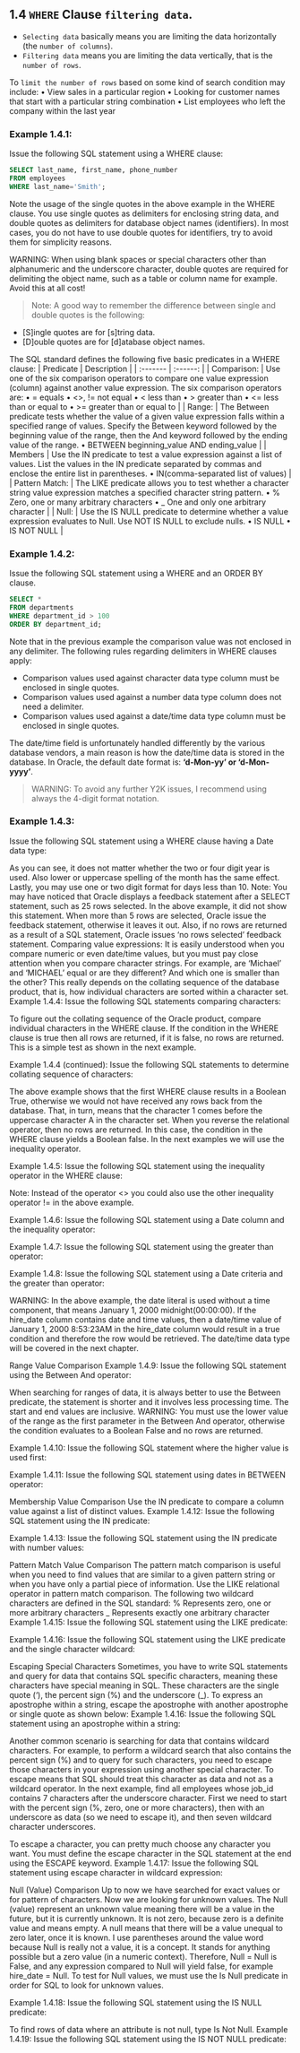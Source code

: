 ## 1.4 `WHERE` Clause `filtering data`. 

* `Selecting data` basically means you are limiting the data horizontally (the `number of columns`). 
* `Filtering data` means you are limiting the data vertically, that is the `number of rows`.

To `limit the number of rows` based on some kind of search condition may include:
    • View sales in a particular region
    • Looking for customer names that start with a particular string combination
    • List employees who left the company within the last year

### Example 1.4.1:
Issue the following SQL statement using a WHERE clause: 

```sql
SELECT last_name, first_name, phone_number
FROM employees
WHERE last_name='Smith';
```

Note the usage of the single quotes in the above example in the WHERE clause. You use single quotes as delimiters for enclosing string data, and double quotes as delimiters for database object names (identifiers). In most cases, you do not have to use double quotes for identifiers, try to avoid them for simplicity reasons.

 WARNING: When using blank spaces or special characters other than alphanumeric and the underscore character, double quotes are required for delimiting the object name, such as a table or column name for example. Avoid this at all cost!

 > Note: 
 A good way to remember the difference between single and double quotes is the following: 
 * [S]ingle quotes are for [s]tring data. 
 * [D]ouble quotes are for [d]atabase object names.

The SQL standard defines the following five basic predicates in a WHERE clause:
| Predicate | Description | 
| :------- | :------: | 
| Comparison:     | Use one of the six comparison operators to compare one value expression (column) against another value expression. The six comparison operators are:
    • =	equals
    • <>, !=	not equal
    • <	less than
    • >	greater than
    • <=	less than or equal to
    • >= 	greater than or equal to  | 
| Range:   | The Between predicate tests whether the value of a given value expression falls within a specified range of values. Specify the Between keyword followed by the beginning value of the range, then the And keyword followed by the ending value of the range.
    • BETWEEN beginning_value AND ending_value   | 
| Members     | Use the IN predicate to test a value expression against a list of values. List the values in the IN predicate separated by commas and enclose the entire list in parentheses.
    • IN(comma-separated list of values)  | 
| Pattern Match:   | The LIKE predicate allows you to test whether a character string value expression matches a specified character string pattern.
    • %	Zero, one or many arbitrary characters
    • _	One and only one arbitrary character   | 
| Null: | Use the IS NULL predicate to determine whether a value expression evaluates to Null. Use NOT IS NULL to exclude nulls.
    • IS NULL
    • IS NOT NULL  | 

### Example 1.4.2:
Issue the following SQL statement using a WHERE and an ORDER BY clause. 

```sql
SELECT * 
FROM departments
WHERE department_id > 100
ORDER BY department_id;
```

Note that in the previous example the comparison value was not enclosed in any delimiter. The following rules regarding delimiters in WHERE clauses apply:
* Comparison values used against character data type column must be enclosed in single quotes.
* Comparison values used against a number data type column does not need a delimiter.
* Comparison values used against a date/time data type column must be enclosed in single quotes.

The date/time field is unfortunately handled differently by the various database vendors, a main reason is how the date/time data is stored in the database. In Oracle, the default date format is:
**‘d-Mon-yy’ or ‘d-Mon-yyyy’**. 
 
> WARNING: 
To avoid any further Y2K issues, I recommend using always the 4-digit format notation.


### Example 1.4.3:
Issue the following SQL statement using a WHERE clause having a Date data type: 

As you can see, it does not matter whether the two or four digit year is used. Also lower or uppercase spelling of the month has the same effect. Lastly, you may use one or two digit format for days less than 10.
 Note: You may have noticed that Oracle displays a feedback statement after a SELECT statement, such as 25 rows selected. In the above example, it did not show this statement. When more than 5 rows are selected, Oracle issue the feedback statement, otherwise it leaves it out. Also, if no rows are returned as a result of a SQL statement, Oracle issues ‘no rows selected’ feedback statement.
Comparing value expressions:
It is easily understood when you compare numeric or even date/time values, but you must pay close attention when you compare character strings.  For example, are ‘Michael’ and ‘MICHAEL’ equal or are they different? And which one is smaller than the other? This really depends on the collating sequence of the database product, that is, how individual characters are sorted within a character set.
Example 1.4.4:
Issue the following SQL statements comparing characters: 


To figure out the collating sequence of the Oracle product, compare individual characters in the WHERE clause. If the condition in the WHERE clause is true then all rows are returned, if it is false, no rows are returned. This is a simple test as shown in the next example.








Example 1.4.4 (continued):
Issue the following SQL statements to determine collating sequence of characters: 


The above example shows that the first WHERE clause results in a Boolean True, otherwise we would not have received any rows back from the database. That, in turn, means that the character 1 comes before the uppercase character A in the character set. When you reverse the relational operator, then no rows are returned. In this case, the condition in the WHERE clause yields a Boolean false.
In the next examples we will use the inequality operator.








	

Example 1.4.5:
Issue the following SQL statement using the inequality operator in the WHERE clause:
 

 Note: Instead of the operator <> you could also use the other inequality operator != in the above example.


Example 1.4.6:
Issue the following SQL statement using a Date column and the inequality operator: 
 

Example 1.4.7:
Issue the following SQL statement using the greater than operator: 


Example 1.4.8:
Issue the following SQL statement using a Date criteria and the greater than operator: 



 WARNING: In the above example, the date literal is used without a time component, that means January 1, 2000 midnight(00:00:00). If the hire_date column contains date and time values, then a date/time value of January 1, 2000 8:53:23AM in the hire_date column would result in a true condition and therefore the row would be retrieved. The date/time data type will be covered in the next chapter.





Range Value Comparison
Example 1.4.9:
Issue the following SQL statement using the Between And operator: 

When searching for ranges of data, it is always better to use the Between predicate, the statement is shorter and it involves less processing time. The start and end values are inclusive.
 WARNING: You must use the lower value of the range as the first parameter in the Between And operator, otherwise the condition evaluates to a Boolean False and no rows are returned.

Example 1.4.10:
Issue the following SQL statement where the higher value is used first: 

Example 1.4.11:
Issue the following SQL statement using dates in BETWEEN operator: 

Membership Value Comparison
Use the IN predicate to compare a column value against a list of distinct values.
Example 1.4.12:
Issue the following SQL statement using the IN predicate: 


Example 1.4.13:
Issue the following SQL statement using the IN predicate with number values:

Pattern Match Value Comparison
The pattern match comparison is useful when you need to find values that are similar to a given pattern string or when you have only a partial piece of information. Use the LIKE relational operator in pattern match comparison.
The following two wildcard characters are defined in the SQL standard:
%	Represents zero, one or more arbitrary characters
_	Represents exactly one arbitrary character
Example 1.4.15:
Issue the following SQL statement using the LIKE predicate:


Example 1.4.16:
Issue the following SQL statement using the LIKE predicate and the single character wildcard: 

Escaping Special Characters
Sometimes, you have to write SQL statements and query for data that contains SQL specific characters, meaning these characters have special meaning in SQL. These characters are the single quote (‘), the percent sign (%) and the underscore (_).
To express an apostrophe within a string, escape the apostrophe with another apostrophe or single quote as shown below:
Example 1.4.16:
Issue the following SQL statement using an apostrophe within a string: 

Another common scenario is searching for data that contains wildcard characters. For example, to perform a wildcard search that also contains the percent sign (%) and to query for such characters, you need to escape those characters in your expression using another special character. To escape means that SQL should treat this character as data and not as a wildcard operator.
In the next example, find all employees whose job_id contains 7 characters after the underscore character. First we need to start with the percent sign (%, zero, one or more characters), then with an underscore as data (so we need to escape it), and then seven wildcard character underscores. 

To escape a character, you can pretty much choose any character you want. You must define the escape character in the SQL statement at the end using the ESCAPE keyword.
Example 1.4.17:
Issue the following SQL statement using escape character in wildcard expression: 

Null (Value) Comparison
Up to now we have searched for exact values or for pattern of characters. Now we are looking for unknown values. The Null (value) represent an unknown value meaning there will be a value in the future, but it is currently unknown. It is not zero, because zero is a definite value and means empty. A null means that there will be a value unequal to zero later, once it is known.
I use parentheses around the value word because Null is really not a value, it is a concept. It stands for anything possible but a zero value (in a numeric context). Therefore, Null = Null is False, and any expression compared to Null will yield false, for example hire_date = Null. 
To test for Null values, we must use the Is Null predicate in order for SQL to look for unknown values.

Example 1.4.18:
Issue the following SQL statement using the IS NULL predicate: 

To find rows of data where an attribute is not null, type Is Not Null. 
Example 1.4.19:
Issue the following SQL statement using the IS NOT NULL predicate: 

